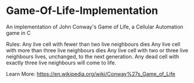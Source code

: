 # Game-Of-Life-Implementation
An implementation of John Conway's Game of Life, a Cellular Automation game in C

Rules:
Any live cell with fewer than two live neighbours dies 
Any live cell with more than three live neighbours dies 
Any live cell with two or three live neighbours lives, unchanged, to the next generation.
Any dead cell with exactly three live neighbours will come to life.

Learn More:
https://en.wikipedia.org/wiki/Conway%27s_Game_of_Life
